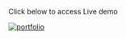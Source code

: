 Click below to access Live demo
 
[![portfolio](https://cdn-icons-png.flaticon.com/128/9899/9899325.png)](https://gowthamoff.github.io/Recipewebapp/Recipewebapp/index.html) 

